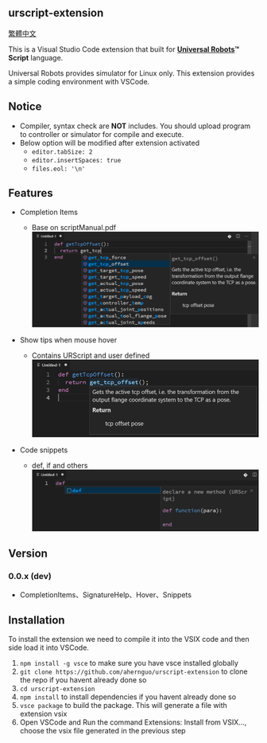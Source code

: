 ## urscript-extension

[繁體中文](README_zhTW.md)

This is a Visual Studio Code extension that built for **[Universal Robots](https://www.universal-robots.com/)™ Script** language.

Universal Robots provides simulator for Linux only. This extension provides a simple coding environment with VSCode.

## Notice

- Compiler, syntax check are **NOT** includes. You should upload program to controller or simulator for compile and execute.
- Below option will be modified after extension activated
  - `editor.tabSize: 2`
  - `editor.insertSpaces: true`
  - `files.eol: '\n'`

## Features

- Completion Items
  - Base on scriptManual.pdf
    ![completion](resources/figures/completion.png)

- Show tips when mouse hover
  - Contains URScript and user defined
    ![hover](resources/figures/hover_tip.png)

- Code snippets
  - def, if and others
    ![snippet](resources/figures/snippets.png)

## Version

### 0.0.x (dev)

- CompletionItems、SignatureHelp、Hover、Snippets

## Installation

To install the extension we need to compile it into the VSIX code and then side load it into VSCode.

1.  `npm install -g vsce` to make sure you have vsce installed globally
2.  `git clone https://github.com/ahernguo/urscript-extension` to clone the repo if you havent already done so
3.  `cd urscript-extension`
4.  `npm install` to install dependencies if you havent already done so
5.  `vsce package` to build the package. This will generate a file with extension vsix
6.  Open VSCode and Run the command Extensions: Install from VSIX..., choose the vsix file generated in the previous step
